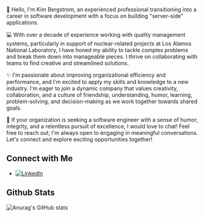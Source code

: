 👋 Hello, I'm Kim Bergstrom, an experienced professional transitioning into a career in software development with a focus on building "server-side" applications.

💻 With over a decade of experience working with quality management systems, particularly in support of nuclear-related projects at Los Alamos National Laboratory, I have honed my ability to tackle complex problems and break them down into manageable pieces. I thrive on collaborating with teams to find creative and streamlined solutions. 

✨ I'm passionate about improving organizational efficiency and performance, and I'm excited to apply my skills and knowledge to a new industry. I'm eager to join a dynamic company that values creativity, collaboration, and a culture of friendship, understanding, humor, learning, problem-solving, and decision-making as we work together towards shared goals.

🚀 If your organization is seeking a software engineer with a sense of humor, integrity, and a relentless pursuit of excellence, I would love to chat! Feel free to reach out; I'm always open to engaging in meaningful conversations. Let's connect and explore exciting opportunities together!

## Connect with Me

- [![LinkedIn](https://img.shields.io/badge/-LinkedIn-blue?style=flat&logo=linkedin&logoColor=white)](https://www.linkedin.com/in/kimberley-bergstrom)

## Github Stats
![Anurag's GitHub stats](https://github-readme-stats.vercel.app/api?username=kbergstrom78&theme=gruvbox&show_icons=true)
